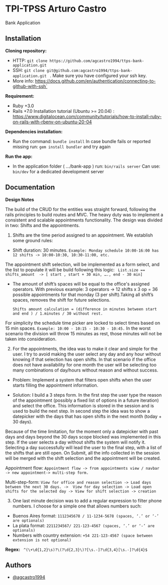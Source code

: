 # TPI-TPSS Arturo Castro

Bank Application

## Installation

**Cloning repository:** 
- HTTP:
  `
  git clone https://github.com/agcastro1994/ttps-bank-application.git
  `
- SSH:  `git clone git@github.com:agcastro1994/ttps-bank-application.git ` . Make sure you have configured your ssh key. 
- More info: https://docs.github.com/en/authentication/connecting-to-github-with-ssh`


**Requirement:**
- Ruby +3.0
- Rails +7.0 
 Installation tutorial (Ubuntu >= 20.04)
    : https://www.digitalocean.com/community/tutorials/how-to-install-ruby-on-rails-with-rbenv-on-ubuntu-20-04 


**Dependencies installation:** 
- Run the command: `bundle install`
In case bundle fails or reported missing run: `gem install bundler` and try again

**Run the app:**
- In the application folder ( …/bank-app ) run: `bin/rails server`
Can use: `bin/dev` for a dedicated development server 


## Documentation

**Design Notes**

The build of the CRUD for the entities was straight forward, following the rails principles to build routes and MVC. The heavy duty was to implement a consistent and scalable appointments functionality. The design was divided in two: Shifts and the appointments. 

1. Shifts are the time period assigned to an appointment. We establish some ground rules:
-   Shift duration:  30 minutes. 
        `Example: Monday schedule 10:00-16:00 has 12 shifts -> 10:00-10:30, 10:30-11:00, etc.`

The appointment shift selection, will be implemented as a form select, and the list to populate it will be build following this logic: 
`
List.size == shifts_amount  -> [ start , start + 30 min, …., end - 30 min]`


- The amount of shift’s spaces will be equal to the office's assigned operators. With previous example: 3 operators -> 12 shifts x 3 op = 36 possible appointments for that monday (3 per shift).Taking all shift’s spaces, removes the shift for future selections. 

    `Shifts amount calculation = (difference in minutes between start and end ) / 1.minutes / 30 without rest. `

For simplicity the schedule time picker are locked to select times based on 15 min spaces. `Example: 10:00 - 10:15 - 10:30 - 10:45.` In the worst scenario the division will throw 15 minutes as rest, those minutes will not be taken into consideration.

2. For the appointments, the idea was to make it clear and simple for the user. I try to avoid making the user select any day and any hour without knowing if that selection has open shifts. In that scenario if the office does not have availability for one month the user will be selecting too many combinations of day/hours without reason and without success. 


- Problem: Implement a system that filters open shifts when the user starts filling the appointment information.

- Solution: I build a 3 steps form. In the first step the user type the reason of the appointment (possibly a fixed list of options in a future iteration) and select the office. This information is stored in the session and is used to build the next step. In second step the idea was to show a datepicker with the days that has open shifts in the next month (today + 30 days). 

Because of the time limitation, for the moment only a datepicker with past days and days beyond the 30 days scope blocked was implemented in this step. If the user selects a day without shifts the system will notify it. Selecting a day successfully will lead the user to the final step, with a list of the shifts that are still open. On Submit, all the info collected in the session will be merged with the shift selection and the appointment will be created. 

Appointment flow: `Appointment flow -> from appointments view / navbar -> new appointment-> multi-step form.`

Multi-step-form: `View for office and reason selection -> Load days between the next 30 days. ->  View for day selection -> Load open shifts for the selected day -> View for shift selection -> creation`


3. One last minute decision was to add a regular expression to filter phone numbers. I choose for a simple one that allows numbers such: 

- Buenos Aires format: `1112345678 / 11-1234-5678 (spaces, ‘.’ or ‘-’ are optionals)` 
- La plata format: `2211234567/ 221-123-4567 (spaces, ‘.’ or ‘-’ are optionals) `
- Numbers with country extension: ` +54 221-123-4567 (space between extension is not optional) `   

**Regex:** ` ^(\+\d{1,2}\s)?\(?\d{2,3}\)?[\s.-]?\d{3,4}[\s.-]?\d{4}$`

## Authors

- [@agcastro1994](https://www.github.com/agcastro1994)

